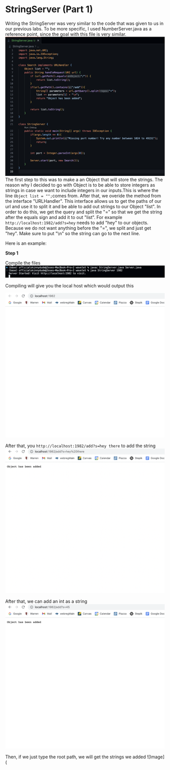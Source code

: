 # StringServer (Part 1)
Writing the StringServer was very similar to the code that was given to us in our previous labs. To be more specific,
I used NumberServer.java as a reference point, since the goal with this file is very similar.
![Image](StringServer.png)
The first step to this was to make a an Object that will store the strings. The reason why I decided to go with Object
is to be able to store integers as strings in case we want to include integers in our inputs.This is where the line
 `Object list = "";`comes from.
 After that, we overide the method from the interface "URLHandler". This interface allows us to get the paths of our url
 and use it to split it and be able to add out strings to our Object "list". In order to do this, we get the query and 
 split the "=" so that we get the string after the equals sign and add it to out "list". 
 For example `http://localhost:1982/add?s=hey` needs to add "hey" to our objects. Because we do not want anything before the
 "=", we split and just get "hey". Make sure to put "\n" so the string can go to the next line. 
 
 
 Here is an example:
 
 **Step 1**
 
 Compile the files
 ![Image](Terminal.png)
 
 Compiling will give you the local host which would output this
 
 ![Image](localhost.png)
 
 After that, you `http://localhost:1982/add?s=hey there` to add the string
 ![Image](added1.png)
 
 After that, we can add an int as a string
 ![Image](added2.png)
 
 Then, if we just type the root path, we will get the strings we added
 ![Image](
 
 
 
 
 
 
 




